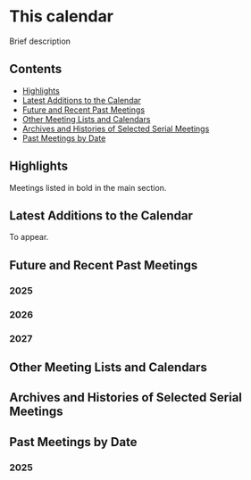 <head>
  <link rel="stylesheet" href="assets/style.css">
</head>

# This calendar

Brief description

## Contents

- [Highlights](#highlights)
- [Latest Additions to the Calendar](#latest-additions-to-the-calendar)
- [Future and Recent Past Meetings](#future-and-recent-past-meetings)
- [Other Meeting Lists and Calendars](#other-meeting-lists-and-calendars)
- [Archives and Histories of Selected Serial Meetings](#archives-and-histories-of-selected-serial-meetings)
- [Past Meetings by Date](#past-meetings-by-date)

## Highlights

Meetings listed in bold in the main section.

## Latest Additions to the Calendar

To appear.

## Future and Recent Past Meetings

### 2025

### 2026

### 2027

## Other Meeting Lists and Calendars

## Archives and Histories of Selected Serial Meetings

## Past Meetings by Date

### 2025
